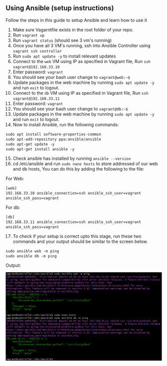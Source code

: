 ## Using Ansible (setup instructions)

Follow the steps in this guide to setup Ansible and learn how to use it

1. Make sure Vagarntfile exists in the root folder of your repo.
2. Run `vagrant up`
3. Run `vagrant status` (should see 3 vm's running)
4. Once you have all 3 VM's running, ssh into Ansible Controller using `vagrant ssh controller`
5. Run `sudo apt update -y` to install relevant updates
6. Connect to the `web` VM using IP as specified in Vagrant file, Run `ssh vagrant@192.168.33.10`
7. Enter password: `vagrant`
8. You should see your bash user change to `vagrant@web:~$`
9. Update packages in the web machine by running `sudo apt update -y` and run `exit` to logout.
10. Connect to the `db` VM using IP as specified in Vagrant file, Run `ssh vagrant@192.168.33.11`
11. Enter password: `vagrant`
12. You should see your bash user change to `vagrant@db:~$`
13. Update packages in the web machine by running `sudo apt update -y` and run `exit` to logout.
14. Now to install Ansible, run the following commands:

```
sudo apt install software-properties-common
sudo apt-add-repository ppa:ansible/ansible
sudo apt-get update -y
sudo apt-get install ansible -y
```
15. Check ansible has installed by running `ansible --version`
16. cd /etc/ansible and run `sudo nano hosts` to store addressed of our web and db hosts, You can do this by adding the following to the file:

For Web:
```
[web]
192.168.33.10 ansible_connection=ssh ansible_ssh_user=vagrant ansible_ssh_pass=vagrant
```

For db:
```
[db]
192.168.33.11 ansible_connection=ssh ansible_ssh_user=vagrant ansible_ssh_pass=vagrant
```

17. To check if your setup is correct upto this stage, run these two commands and your output should be similar to the screen below.

```
sudo ansible web -m ping
sudo ansible db -m ping
```

Output:

![alt text](./assets/pongs.png)